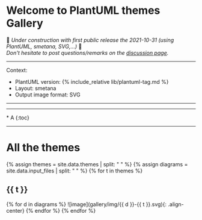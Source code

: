 # Welcome to PlantUML themes Gallery

🚧 _Under construction with first public release the 2021-10-31 (using PlantUML, smetana, SVG,...)_ 🚧<br>
_Don't hesitate to post questions/remarks on the [discussion page](https://github.com/The-Lum/puml-themes-gallery/discussions)._

---

Context:
- PlantUML version: {% include_relative lib/plantuml-tag.md %}
- Layout: smetana
- Output image format: SVG

---

<hr>
* A
{:toc}
<hr>

# All the themes
{% assign themes = site.data.themes | split: " " %}
{% assign diagrams = site.data.input_files | split: " " %}
{% for t in themes %}
## {{ t }}
{% for d in diagrams %}
![image](gallery/img/{{ d }}-{{ t }}.svg){: .align-center}
{% endfor %}
{% endfor %}

